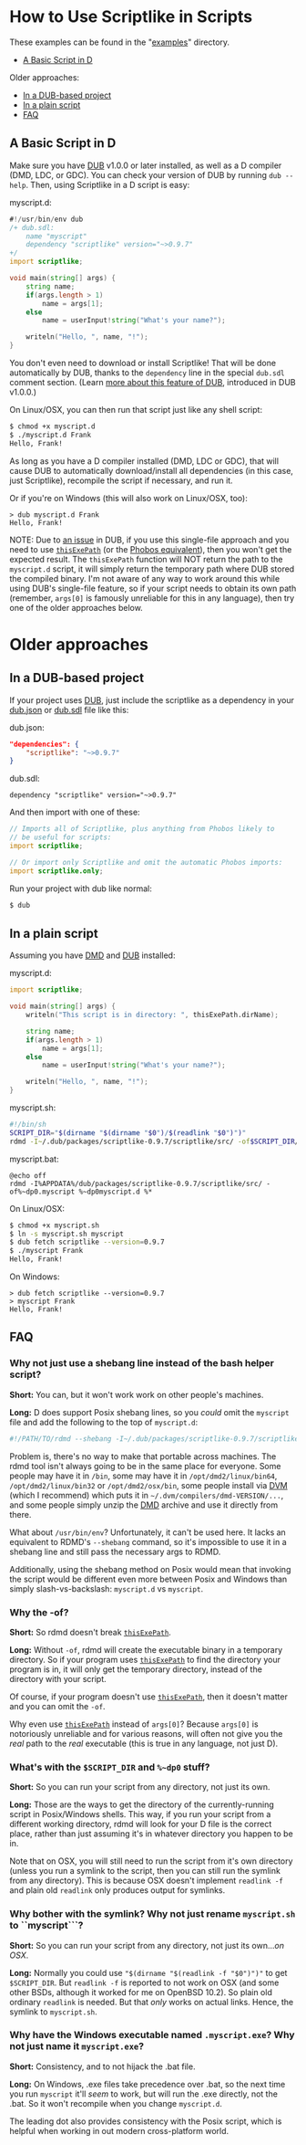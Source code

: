 How to Use Scriptlike in Scripts
================================

These examples can be found in the
"[examples](https://github.com/Abscissa/scriptlike/blob/master/examples)" directory.

* [A Basic Script in D](#a-basic-script-in-d)

Older approaches:
* [In a DUB-based project](#in-a-dub-based-project)
* [In a plain script](#in-a-plain-script)
* [FAQ](#faq)

A Basic Script in D
-------------------
Make sure you have [DUB](http://code.dlang.org/download) v1.0.0 or later installed,
as well as a D compiler (DMD, LDC, or GDC). You can check your version of DUB
by running `dub --help`. Then, using Scriptlike in a D script is easy:

myscript.d:
```d
#!/usr/bin/env dub
/+ dub.sdl:
	name "myscript"
	dependency "scriptlike" version="~>0.9.7"
+/
import scriptlike;

void main(string[] args) {
	string name;
	if(args.length > 1)
		name = args[1];
	else
		name = userInput!string("What's your name?");

	writeln("Hello, ", name, "!");
}
```

You don't even need to download or install Scriptlike! That will be done
automatically by DUB, thanks to the `dependency` line in the special
`dub.sdl` comment section. (Learn
[more about this feature of DUB](http://code.dlang.org/getting_started#single-file-packages),
introduced in DUB v1.0.0.)

On Linux/OSX, you can then run that script just like any shell script:

```bash
$ chmod +x myscript.d
$ ./myscript.d Frank
Hello, Frank!
```

As long as you have a D compiler installed (DMD, LDC or GDC), that will
cause DUB to automatically download/install all dependencies (in this case,
just Scriptlike), recompile the script if necessary, and run it.

Or if you're on Windows (this will also work on Linux/OSX, too):
```batch
> dub myscript.d Frank
Hello, Frank!
```

NOTE: Due to [an issue](https://github.com/dlang/dub/issues/907) in DUB,
if you use this single-file approach and you need to use
[`thisExePath`](http://semitwist.com/scriptlike/scriptlike/file/wrappers/thisExePath.html)
(or the [Phobos equivalent](http://dlang.org/phobos/std_file.html#thisExePath)),
then you won't get the expected result. The `thisExePath` function will NOT
return the path to the `myscript.d` script, it will simply return the temporary
path where DUB stored the compiled binary. I'm not aware of any way to work
around this while using DUB's single-file feature, so if your script needs
to obtain its own path (remember, `args[0]` is famously unreliable for this
in any language), then try one of the older approaches below.

Older approaches
================

In a DUB-based project
----------------------
If your project uses [DUB](http://code.dlang.org/getting_started),
just include the scriptlike as a dependency in your
[dub.json](http://code.dlang.org/package-format?lang=json) or
[dub.sdl](http://code.dlang.org/package-format?lang=sdl) file like this:

dub.json:
```json
"dependencies": {
	"scriptlike": "~>0.9.7"
}
```

dub.sdl:
```
dependency "scriptlike" version="~>0.9.7"
```

And then import with one of these:

```d
// Imports all of Scriptlike, plus anything from Phobos likely to
// be useful for scripts:
import scriptlike;

// Or import only Scriptlike and omit the automatic Phobos imports:
import scriptlike.only;
```

Run your project with dub like normal:

```bash
$ dub
```

In a plain script
----------------------

Assuming you have [DMD](http://dlang.org/download.html#dmd) and
[DUB](http://code.dlang.org/download) installed:

myscript.d:
```d
import scriptlike;

void main(string[] args) {
	writeln("This script is in directory: ", thisExePath.dirName);

	string name;
	if(args.length > 1)
		name = args[1];
	else
		name = userInput!string("What's your name?");

	writeln("Hello, ", name, "!");
}
```

myscript.sh:
```bash
#!/bin/sh
SCRIPT_DIR="$(dirname "$(dirname "$0")/$(readlink "$0")")"
rdmd -I~/.dub/packages/scriptlike-0.9.7/scriptlike/src/ -of$SCRIPT_DIR/.myscript $SCRIPT_DIR/myscript.d "$@"
```

myscript.bat:
```batch
@echo off
rdmd -I%APPDATA%/dub/packages/scriptlike-0.9.7/scriptlike/src/ -of%~dp0.myscript %~dp0myscript.d %*
```

On Linux/OSX:
```bash
$ chmod +x myscript.sh
$ ln -s myscript.sh myscript
$ dub fetch scriptlike --version=0.9.7
$ ./myscript Frank
Hello, Frank!
```

On Windows:
```batch
> dub fetch scriptlike --version=0.9.7
> myscript Frank
Hello, Frank!
```

FAQ
---

### Why not just use a shebang line instead of the bash helper script?

**Short:** You can, but it won't work work on other people's machines.

**Long:** D does support Posix shebang lines, so you *could* omit the
`myscript` file and add the following to the top of `myscript.d`:

```bash
#!/PATH/TO/rdmd --shebang -I~/.dub/packages/scriptlike-0.9.7/scriptlike/src/
```

Problem is, there's no way to make that portable across machines. The rdmd
tool isn't always going to be in the same place for everyone. Some people
may have it in `/bin`, some may have it in `/opt/dmd2/linux/bin64`,
`/opt/dmd2/linux/bin32` or `/opt/dmd2/osx/bin`, some people install via
[DVM](https://github.com/jacob-carlborg/dvm) (which I recommend) which puts
it in `~/.dvm/compilers/dmd-VERSION/...`, and some people simply unzip the
[DMD](http://dlang.org/download.html#dmd) archive and use it directly from there.

What about `/usr/bin/env`? Unfortunately, it can't be used here. It lacks
an equivalent to RDMD's `--shebang` command, so it's impossible to use it
in a shebang line and still pass the necessary args to RDMD.

Additionally, using the shebang method on Posix would mean that invoking
the script would be different even more between Posix and Windows than
simply slash-vs-backslash: `myscript.d` vs `myscript`.

### Why the -of?

**Short:** So rdmd doesn't break
[```thisExePath```](http://semitwist.com/scriptlike/scriptlike/file/wrappers/thisExePath.html).

**Long:** Without ```-of```, rdmd will create the executable binary in a
temporary directory. So if your program uses
[```thisExePath```](http://semitwist.com/scriptlike/scriptlike/file/wrappers/thisExePath.html)
to find the directory your program is in, it will only get the temporary
directory, instead of the directory with your script.

Of course, if your program doesn't use
[```thisExePath```](http://semitwist.com/scriptlike/scriptlike/file/wrappers/thisExePath.html),
then it doesn't matter and you can omit the ```-of```.

Why even use
[```thisExePath```](http://semitwist.com/scriptlike/scriptlike/file/wrappers/thisExePath.html)
instead of ```args[0]```? Because ```args[0]``` is notoriously unreliable and
for various reasons, will often not give you the *real* path to the *real*
executable (this is true in any language, not just D).

### What's with the ```$SCRIPT_DIR``` and ```%~dp0``` stuff?

**Short:** So you can run your script from any directory, not just its own.

**Long:** Those are the ways to get the directory of the currently-running
script in Posix/Windows shells. This way, if you run your script from a
different working directory, rdmd will look for your D file is the correct
place, rather than just assuming it's in whatever directory you happen to be in.

Note that on OSX, you will still need to run the script from it's own
directory (unless you run a symlink to the script, then you can still
run the symlink from any directory). This is because OSX doesn't implement
```readlink -f``` and plain old ```readlink``` only produces output for symlinks.

### Why bother with the symlink? Why not just rename ```myscript.sh``` to ``myscript```?

**Short:** So you can run your script from any directory, not just its own...*on OSX*.

**Long:** Normally you could use ```"$(dirname "$(readlink -f "$0")")"```
to get ```$SCRIPT_DIR```. But ```readlink -f``` is reported to not work on
OSX (and some other BSDs, although it worked for me on OpenBSD 10.2).
So plain old ordinary ```readlink``` is needed. But that *only* works on
actual links. Hence, the symlink to ```myscript.sh```.

### Why have the Windows executable named ```.myscript.exe```? Why not just name it ```myscript.exe```?

**Short:** Consistency, and to not hijack the .bat file.

**Long:** On Windows, .exe files take precedence over .bat, so the next time
you run ```myscript``` it'll *seem* to work, but will run the .exe directly,
not the .bat. So it won't recompile when you change ```myscript.d```.

The leading dot also provides consistency with the Posix script, which is
helpful when working in out modern cross-platform world.

